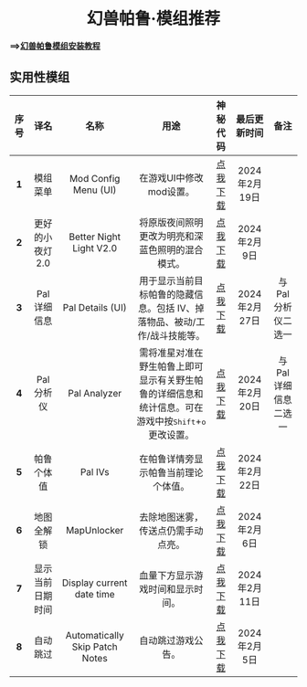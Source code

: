 # <center>幻兽帕鲁·模组推荐</center>

**==>[幻兽帕鲁模组安装教程](/PalMod.md)**

## 实用性模组


 **序号** | 译名        | 名称                             | 用途                                                  |  神秘代码                                                         | 最后更新时间     | 备注           
:------:|:---------:|:------------------------------:|:---------------------------------------------------:|:-------------------------------------------------------------:|:----------:|:------------:
 **1**  | 模组菜单      | Mod Config Menu (UI)           | 在游戏UI中修改mod设置。                                      | [点我下载](https://www.nexusmods.com/palworld/mods/577?tab=files) | 2024年2月19日 |              
 **2**  | 更好的小夜灯2.0 | Better Night Light V2.0        | 将原版夜间照明更改为明亮和深蓝色照明的混合模式。                            | [点我下载](https://www.nexusmods.com/palworld/mods/550?tab=files) | 2024年2月9日  |              
 **3**  | Pal 详细信息  | Pal Details (UI)               | 用于显示当前目标帕鲁的隐藏信息。包括 IV、掉落物品、被动/工作/战斗技能等。             | [点我下载](https://www.nexusmods.com/palworld/mods/489?tab=files) | 2024年2月27日 | 与Pal分析仪二选一   
 **4**  | Pal 分析仪   | Pal Analyzer                   | 需将准星对准在野生帕鲁上即可显示有关野生帕鲁的详细信息和统计信息。可在游戏中按<kbd>Shift</kbd>+<kbd>o</kbd>更改设置。 | [点我下载](https://www.nexusmods.com/palworld/mods/336?tab=files) | 2024年2月20日 | 与Pal 详细信息二选一 
 **5**  | 帕鲁个体值     | Pal IVs                        | 在帕鲁详情旁显示帕鲁当前理论个体值。                                  | [点我下载](https://www.nexusmods.com/palworld/mods/437?tab=files) | 2024年2月22日 |              
 **6**  | 地图全解锁     | MapUnlocker                    | 去除地图迷雾，传送点仍需手动点亮。                                   | [点我下载](https://www.nexusmods.com/palworld/mods/16?tab=files)  | 2024年2月6日  |              
 **7**  | 显示当前日期时间  | Display current date time      | 血量下方显示游戏时间和显示时间。                                    | [点我下载](https://www.nexusmods.com/palworld/mods/558?tab=files) | 2024年2月11日 |              
 **8**  | 自动跳过      | Automatically Skip Patch Notes | 自动跳过游戏公告。                                           | [点我下载](https://www.nexusmods.com/palworld/mods/432?tab=files) | 2024年2月5日  |              

